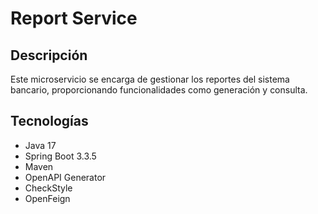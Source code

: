 # Report Service

## Descripción
Este microservicio se encarga de gestionar los reportes del sistema bancario, proporcionando funcionalidades como generación y consulta.


## Tecnologías

* Java 17
* Spring Boot 3.3.5
* Maven
* OpenAPI Generator
* CheckStyle
* OpenFeign
